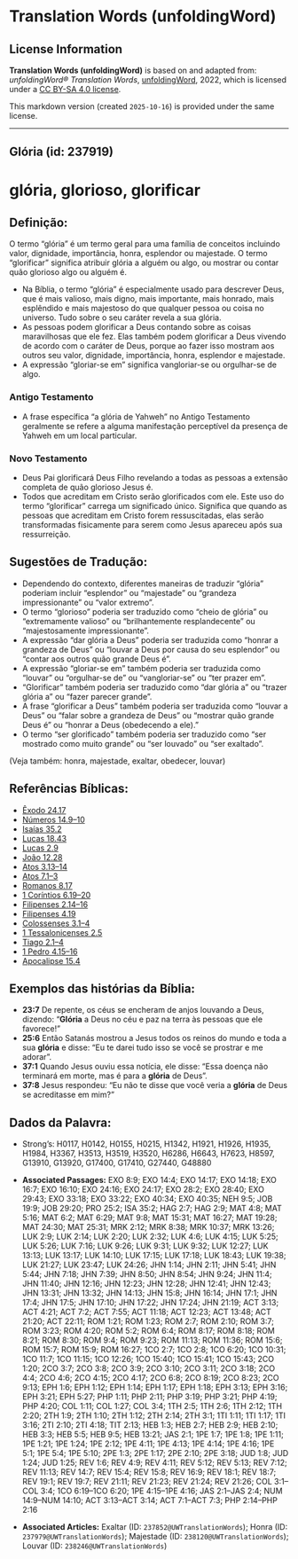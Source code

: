# Translation Words (unfoldingWord)

## License Information

**Translation Words (unfoldingWord)** is based on and adapted from: _unfoldingWord® Translation Words_, [unfoldingWord](https://unfoldingword.org/utw), 2022, which is licensed under a [CC BY-SA 4.0 license](https://creativecommons.org/licenses/by-sa/4.0/legalcode.en).

This markdown version (created `2025-10-16`) is provided under the same license.



--------------------------------

## Glória (id: 237919)

glória, glorioso, glorificar
============================

Definição:
----------

O termo “glória” é um termo geral para uma família de conceitos incluindo valor, dignidade, importância, honra, esplendor ou majestade. O termo “glorificar” significa atribuir glória a alguém ou algo, ou mostrar ou contar quão glorioso algo ou alguém é.

* Na Bíblia, o termo “glória” é especialmente usado para descrever Deus, que é mais valioso, mais digno, mais importante, mais honrado, mais esplêndido e mais majestoso do que qualquer pessoa ou coisa no universo. Tudo sobre o seu caráter revela a sua glória.
* As pessoas podem glorificar a Deus contando sobre as coisas maravilhosas que ele fez. Elas também podem glorificar a Deus vivendo de acordo com o caráter de Deus, porque ao fazer isso mostram aos outros seu valor, dignidade, importância, honra, esplendor e majestade.
* A expressão “gloriar\-se em” significa vangloriar\-se ou orgulhar\-se de algo.

### Antigo Testamento

* A frase específica “a glória de Yahweh” no Antigo Testamento geralmente se refere a alguma manifestação perceptível da presença de Yahweh em um local particular.

### Novo Testamento

* Deus Pai glorificará Deus Filho revelando a todas as pessoas a extensão completa de quão glorioso Jesus é.
* Todos que acreditam em Cristo serão glorificados com ele. Este uso do termo “glorificar” carrega um significado único. Significa que quando as pessoas que acreditam em Cristo forem ressuscitadas, elas serão transformadas fisicamente para serem como Jesus apareceu após sua ressurreição.

Sugestões de Tradução:
----------------------

* Dependendo do contexto, diferentes maneiras de traduzir “glória” poderiam incluir “esplendor” ou “majestade” ou “grandeza impressionante” ou “valor extremo”.
* O termo “glorioso” poderia ser traduzido como “cheio de glória” ou “extremamente valioso” ou “brilhantemente resplandecente” ou “majestosamente impressionante”.
* A expressão “dar glória a Deus” poderia ser traduzida como “honrar a grandeza de Deus” ou “louvar a Deus por causa do seu esplendor” ou “contar aos outros quão grande Deus é”.
* A expressão “gloriar\-se em” também poderia ser traduzida como “louvar” ou “orgulhar\-se de” ou “vangloriar\-se” ou “ter prazer em”.
* “Glorificar” também poderia ser traduzido como “dar glória a” ou “trazer glória a” ou “fazer parecer grande”.
* A frase “glorificar a Deus” também poderia ser traduzida como “louvar a Deus” ou “falar sobre a grandeza de Deus” ou “mostrar quão grande Deus é” ou “honrar a Deus (obedecendo a ele).”
* O termo “ser glorificado” também poderia ser traduzido como “ser mostrado como muito grande” ou “ser louvado” ou “ser exaltado”.

(Veja também: honra, majestade, exaltar, obedecer, louvar)

Referências Bíblicas:
---------------------

* [Êxodo 24\.17](https://ref.ly/Exod24:17)
* [Números 14\.9–10](https://ref.ly/Num14:9-Num14:10)
* [Isaías 35\.2](https://ref.ly/Isa35:2)
* [Lucas 18\.43](https://ref.ly/Luke18:43)
* [Lucas 2\.9](https://ref.ly/Luke2:9)
* [João 12\.28](https://ref.ly/John12:28)
* [Atos 3\.13–14](https://ref.ly/Acts3:13-Acts3:14)
* [Atos 7\.1–3](https://ref.ly/Acts7:1-Acts7:3)
* [Romanos 8\.17](https://ref.ly/Rom8:17)
* [1 Coríntios 6\.19–20](https://ref.ly/1Cor6:19-1Cor6:20)
* [Filipenses 2\.14–16](https://ref.ly/Phil2:14-Phil2:16)
* [Filipenses 4\.19](https://ref.ly/Phil4:19)
* [Colossenses 3\.1–4](https://ref.ly/Col3:1-Col3:4)
* [1 Tessalonicenses 2\.5](https://ref.ly/1Thess2:5)
* [Tiago 2\.1–4](https://ref.ly/Jas2:1-Jas2:4)
* [1 Pedro 4\.15–16](https://ref.ly/1Pet4:15-1Pet4:16)
* [Apocalipse 15\.4](https://ref.ly/Rev15:4)

Exemplos das histórias da Bíblia:
---------------------------------

* **23:7** De repente, os céus se encheram de anjos louvando a Deus, dizendo: “**Glória** a Deus no céu e paz na terra às pessoas que ele favorece!”
* **25:6** Então Satanás mostrou a Jesus todos os reinos do mundo e toda a sua **glória** e disse: “Eu te darei tudo isso se você se prostrar e me adorar”.
* **37:1** Quando Jesus ouviu essa notícia, ele disse: “Essa doença não terminará em morte, mas é para a **glória** de Deus”.
* **37:8** Jesus respondeu: “Eu não te disse que você veria a **glória** de Deus se acreditasse em mim?”

Dados da Palavra:
-----------------

* Strong’s: H0117, H0142, H0155, H0215, H1342, H1921, H1926, H1935, H1984, H3367, H3513, H3519, H3520, H6286, H6643, H7623, H8597, G13910, G13920, G17400, G17410, G27440, G48880

* **Associated Passages:** EXO 8:9; EXO 14:4; EXO 14:17; EXO 14:18; EXO 16:7; EXO 16:10; EXO 24:16; EXO 24:17; EXO 28:2; EXO 28:40; EXO 29:43; EXO 33:18; EXO 33:22; EXO 40:34; EXO 40:35; NEH 9:5; JOB 19:9; JOB 29:20; PRO 25:2; ISA 35:2; HAG 2:7; HAG 2:9; MAT 4:8; MAT 5:16; MAT 6:2; MAT 6:29; MAT 9:8; MAT 15:31; MAT 16:27; MAT 19:28; MAT 24:30; MAT 25:31; MRK 2:12; MRK 8:38; MRK 10:37; MRK 13:26; LUK 2:9; LUK 2:14; LUK 2:20; LUK 2:32; LUK 4:6; LUK 4:15; LUK 5:25; LUK 5:26; LUK 7:16; LUK 9:26; LUK 9:31; LUK 9:32; LUK 12:27; LUK 13:13; LUK 13:17; LUK 14:10; LUK 17:15; LUK 17:18; LUK 18:43; LUK 19:38; LUK 21:27; LUK 23:47; LUK 24:26; JHN 1:14; JHN 2:11; JHN 5:41; JHN 5:44; JHN 7:18; JHN 7:39; JHN 8:50; JHN 8:54; JHN 9:24; JHN 11:4; JHN 11:40; JHN 12:16; JHN 12:23; JHN 12:28; JHN 12:41; JHN 12:43; JHN 13:31; JHN 13:32; JHN 14:13; JHN 15:8; JHN 16:14; JHN 17:1; JHN 17:4; JHN 17:5; JHN 17:10; JHN 17:22; JHN 17:24; JHN 21:19; ACT 3:13; ACT 4:21; ACT 7:2; ACT 7:55; ACT 11:18; ACT 12:23; ACT 13:48; ACT 21:20; ACT 22:11; ROM 1:21; ROM 1:23; ROM 2:7; ROM 2:10; ROM 3:7; ROM 3:23; ROM 4:20; ROM 5:2; ROM 6:4; ROM 8:17; ROM 8:18; ROM 8:21; ROM 8:30; ROM 9:4; ROM 9:23; ROM 11:13; ROM 11:36; ROM 15:6; ROM 15:7; ROM 15:9; ROM 16:27; 1CO 2:7; 1CO 2:8; 1CO 6:20; 1CO 10:31; 1CO 11:7; 1CO 11:15; 1CO 12:26; 1CO 15:40; 1CO 15:41; 1CO 15:43; 2CO 1:20; 2CO 3:7; 2CO 3:8; 2CO 3:9; 2CO 3:10; 2CO 3:11; 2CO 3:18; 2CO 4:4; 2CO 4:6; 2CO 4:15; 2CO 4:17; 2CO 6:8; 2CO 8:19; 2CO 8:23; 2CO 9:13; EPH 1:6; EPH 1:12; EPH 1:14; EPH 1:17; EPH 1:18; EPH 3:13; EPH 3:16; EPH 3:21; EPH 5:27; PHP 1:11; PHP 2:11; PHP 3:19; PHP 3:21; PHP 4:19; PHP 4:20; COL 1:11; COL 1:27; COL 3:4; 1TH 2:5; 1TH 2:6; 1TH 2:12; 1TH 2:20; 2TH 1:9; 2TH 1:10; 2TH 1:12; 2TH 2:14; 2TH 3:1; 1TI 1:11; 1TI 1:17; 1TI 3:16; 2TI 2:10; 2TI 4:18; TIT 2:13; HEB 1:3; HEB 2:7; HEB 2:9; HEB 2:10; HEB 3:3; HEB 5:5; HEB 9:5; HEB 13:21; JAS 2:1; 1PE 1:7; 1PE 1:8; 1PE 1:11; 1PE 1:21; 1PE 1:24; 1PE 2:12; 1PE 4:11; 1PE 4:13; 1PE 4:14; 1PE 4:16; 1PE 5:1; 1PE 5:4; 1PE 5:10; 2PE 1:3; 2PE 1:17; 2PE 2:10; 2PE 3:18; JUD 1:8; JUD 1:24; JUD 1:25; REV 1:6; REV 4:9; REV 4:11; REV 5:12; REV 5:13; REV 7:12; REV 11:13; REV 14:7; REV 15:4; REV 15:8; REV 16:9; REV 18:1; REV 18:7; REV 19:1; REV 19:7; REV 21:11; REV 21:23; REV 21:24; REV 21:26; COL 3:1–COL 3:4; 1CO 6:19–1CO 6:20; 1PE 4:15–1PE 4:16; JAS 2:1–JAS 2:4; NUM 14:9–NUM 14:10; ACT 3:13–ACT 3:14; ACT 7:1–ACT 7:3; PHP 2:14–PHP 2:16
* **Associated Articles:** Exaltar (ID: `237852@UWTranslationWords`); Honra (ID: `237979@UWTranslationWords`); Majestade (ID: `238120@UWTranslationWords`); Louvar (ID: `238246@UWTranslationWords`)

